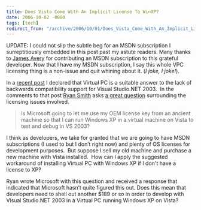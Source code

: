 ```yaml
---
title: Does Vista Come With An Implicit License To WinXP?
date: 2006-10-02 -0800
tags: [tech]
redirect_from: "/archive/2006/10/01/Does_Vista_Come_With_An_Implicit_License_To_WinXP.aspx/"
---
```


UPDATE: I could not slip the subtle beg for an MSDN subscription I
surreptitiously embedded in this post past my astute readers. Many
thanks to [James Avery](http://dotavery.com/blog/ ".Avery Blog") for
contributing an MSDN subscription to this grateful developer. Now that I
have my MSDN subscription, I say this whole VPC licensing thing is a
non-issue and quit whining about it. (*I joke, I joke!*).

In a [recent
post](https://haacked.com/archive/2006/10/01/Is_Backward_Compatibility_Holding_Microsoft_Back.aspx "Is Backwards Compatibility Holding MS Back?")
I declared that Virtual PC is a suitable answer to the lack of backwards
compatibility support for Visual Studio.NET 2003.  In the comments to
that post [Ryan Smith](http://www.dynamicajax.com/ "Dynamic Ajax") asks
[a
great question](https://haacked.com/archive/2006/10/01/Is_Backward_Compatibility_Holding_Microsoft_Back.aspx#17551 "Licensing?") surrounding
the licensing issues involved.

> Is Microsoft going to let me use my OEM license key from an ancient
> machine so that I can run Windows XP in a virtual machine on Vista to
> test and debug in VS 2003?

I think as developers, we take for granted that we are going to have
MSDN subscriptions (I used to but I don’t right now) and plenty of OS
licenses for development purposes.  But suppose I sell my old machine
and purchase a new machine with Vista installed.  How can I apply the
suggested workaround of installing Virtual PC with Windows XP if I don't
have a license to XP?

Ryan wrote Microsoft with this question and received a response that
indicated that Microsoft hasn’t quite figured this out. Does this mean
that developers need to shell out another \$189 or so in order to
develop with Visual Studio.NET 2003 in a Virtual PC running Windows
XP on Vista?



